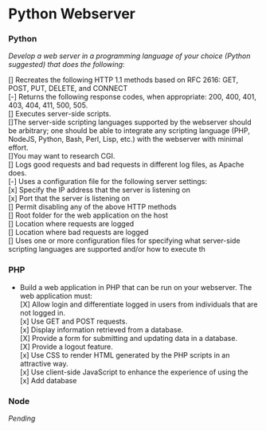 # Python Webserver
### Python

_Develop a web server in a programming language of your choice (Python suggested) that does the following_:   

[] Recreates the following HTTP 1.1 methods based on RFC 2616: GET, POST, PUT, DELETE, and CONNECT   
[-] Returns the following response codes, when appropriate: 200, 400, 401, 403, 404, 411, 500, 505.   
[] Executes server-side scripts.   
  []The server-side scripting languages supported by the webserver should be arbitrary; one should be able to integrate any scripting language (PHP, NodeJS, Python, Bash, Perl, Lisp, etc.) with the webserver with minimal effort.    
  []You may want to research CGI.   
[] Logs good requests and bad requests in different log files, as Apache does.   
[-] Uses a configuration file for the following server settings:   
  [x] Specify the IP address that the server is listening on   
  [x] Port that the server is listening on   
  [] Permit disabling any of the above HTTP methods   
  [] Root folder for the web application on the host   
  [] Location where requests are logged   
  [] Location where bad requests are logged   
[] Uses one or more configuration files for specifying what server-side scripting languages are supported and/or how to execute th   

### PHP
+ Build a web application in PHP that can be run on your webserver. The web application must:   
  [X] Allow login and differentiate logged in users from individuals that are not logged in.   
  [x] Use GET and POST requests.   
  [x] Display information retrieved from a database.   
  [X] Provide a form for submitting and updating data in a database.   
  [X] Provide a logout feature.   
  [x] Use CSS to render HTML generated by the PHP scripts in an attractive way.   
  [x] Use client-side JavaScript to enhance the experience of using the   
  [x] Add database

### Node
_Pending_
